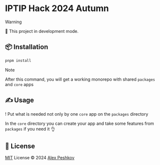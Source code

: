 # IPTIP Hack 2024 Autumn

> [!WARNING]
> 🚧 This project in development mode.

## 📦 Installation

```sh
pnpm install
```

> [!NOTE]
> After this command, you will get a working monorepo with shared `packages` and `core` apps

## ✍️ Usage

! Put what is needed not only by one `core` app on the `packages` directory

In the `core` directory you can create your app and take some features from `packages` if you need it 👌

## 📄 License

[MIT](./LICENSE) License © 2024 [Alex Peshkov](https://github.com/mnenie)
